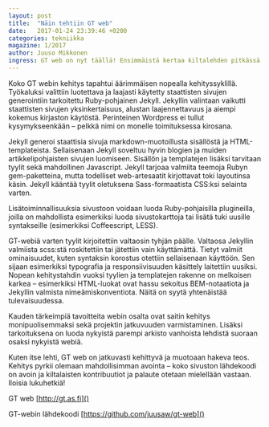 ```yaml
---
layout: post
title:  "Näin tehtiin GT web"
date:   2017-01-24 23:39:46 +0200
categories: tekniikka
magazine: 1/2017
author: Juuso Mikkonen
ingress: GT web on nyt täällä! Ensimmäistä kertaa kiltalehden pitkässä historiassa koko sisältö on saatavilla paitsi printtinä ja pdf, myös natiivina webinä. Miten GT web tehtiin? Mitä ei tehty? Mitä on luvassa tulevaisuudessa?
---
```


Koko GT webin kehitys tapahtui äärimmäisen nopealla kehityssyklillä. Työkaluksi valittiin luotettava ja laajasti käytetty staattisten sivujen generointiin tarkoitettu Ruby-pohjainen Jekyll. Jekyllin valintaan vaikutti staattisten sivujen yksinkertaisuus, alustan laajennettavuus ja aiempi kokemus kirjaston käytöstä. Perinteinen Wordpress ei tullut kysymykseenkään – pelkkä nimi on monelle toimituksessa kirosana.

Jekyll generoi staattisia sivuja markdown-muotoillusta sisällöstä ja HTML-templateista. Sellaisenaan Jekyll soveltuu hyvin blogien ja muiden artikkelipohjaisten sivujen luomiseen. Sisällön ja templatejen lisäksi tarvitaan tyylit sekä mahdollinen Javascript. Jekyll tarjoaa valmiita teemoja Rubyn gem-paketteina, mutta todelliset web-artesaatit kirjottavat toki layoutinsa käsin. Jekyll kääntää tyylit oletuksena Sass-formaatista CSS:ksi selainta varten. 

Lisätoiminnallisuuksia sivustoon voidaan luoda Ruby-pohjaisilla plugineilla, joilla on mahdollista esimerkiksi luoda sivustokarttoja tai lisätä tuki uusille syntakseille (esimerkiksi Coffeescript, LESS).

GT-webiä varten tyylit kirjoitettiin valtaosin tyhjän päälle. Valtaosa Jekyllin valmiista scss:stä roskitettiin tai jätettiin vain käyttämättä. Tietyt valmiit ominaisuudet, kuten syntaksin korostus otettiin sellaisenaan käyttöön. Sen sijaan esimerkiksi typografia ja responsiivisuuden käsittely laitettiin uusiksi. Nopean kehitystahdin vuoksi tyylien ja templatejen rakenne on melkoisen karkea – esimerkiksi HTML-luokat ovat hassu sekoitus BEM-notaatiota ja Jekyllin valmista nimeämiskonventiota. Näitä on syytä yhtenäistää tulevaisuudessa.

Kauden tärkeimpiä tavoitteita webin osalta ovat saitin kehitys monipuolisemmaksi sekä projektin jatkuvuuden varmistaminen. Lisäksi tarkoituksena on luoda nykyistä parempi arkisto vanhoista lehdistä suoraan osaksi nykyistä webiä.

Kuten itse lehti, GT web on jatkuvasti kehittyvä ja muotoaan hakeva teos. Kehitys pyrkii olemaan mahdollisimman avointa – koko sivuston lähdekoodi on avoin ja  kiltalaisten kontribuutiot ja palaute otetaan mielellään vastaan. Iloisia lukuhetkiä!


GT web [http://gt.as.fi]()

GT-webin lähdekoodi [https://github.com/juusaw/gt-web]()
